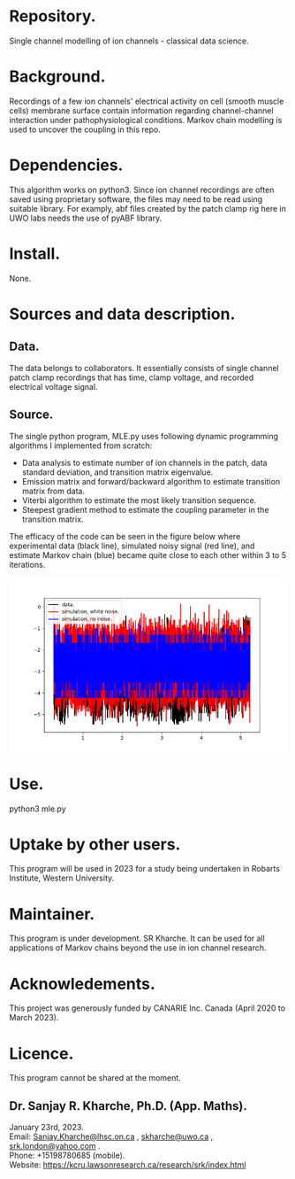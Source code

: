 # Repository.

Single channel modelling of ion channels - classical data science.

# Background. 

Recordings of a few ion channels' electrical activity on cell (smooth muscle cells) membrane surface contain information regarding channel-channel interaction under pathophysiological conditions. Markov chain modelling is used to uncover the coupling in this repo.

# Dependencies.

This algorithm works on python3. Since ion channel recordings are often saved using proprietary software, the files may need to be 
read using suitable library. For examply, abf files created by the patch clamp rig here in UWO labs needs the use of pyABF library.

# Install.

None.

# Sources and data description.

## Data.

The data belongs to collaborators. It essentially consists of single channel patch clamp recordings that has time, clamp voltage, and recorded electrical voltage signal.

## Source.

The single python program, MLE.py uses following dynamic programming algorithms I implemented from scratch:
* Data analysis to estimate number of ion channels in the patch, data standard deviation, and transition matrix eigenvalue.
* Emission matrix and forward/backward algorithm to estimate transition matrix from data.
* Viterbi algorithm to estimate the most likely transition sequence.
* Steepest gradient method to estimate the coupling parameter in the transition matrix.

The efficacy of the code can be seen in the figure below where experimental data (black line), simulated noisy signal (red line), and estimate Markov chain (blue) became quite close to each other within 3 to 5 iterations.  

![srkFFRDraft4](GitHubFigureICaL.png)

# Use.

python3 mle.py

# Uptake by other users.

This program will be used in 2023 for a study being undertaken in Robarts Institute, Western University.

# Maintainer.

This program is under development. SR Kharche. It can be used for all applications of Markov chains beyond the use in ion channel research.

# Acknowledements.

This project was generously funded by CANARIE Inc. Canada (April 2020 to March 2023). 

# Licence.

This program cannot be shared at the moment.

## Dr. Sanjay R. Kharche, Ph.D. (App. Maths).  
January 23rd, 2023.  
Email: Sanjay.Kharche@lhsc.on.ca , skharche@uwo.ca , srk.london@yahoo.com .  
Phone: +15198780685 (mobile).  
Website: https://kcru.lawsonresearch.ca/research/srk/index.html  

